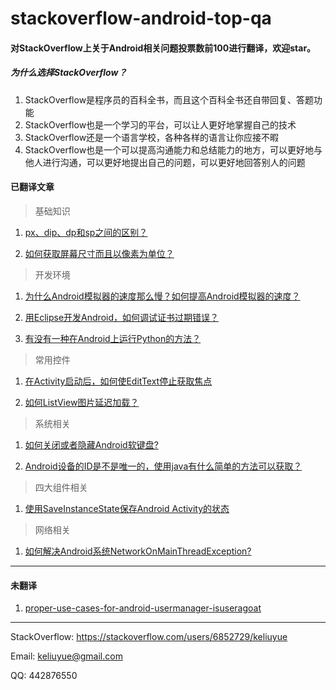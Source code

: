 # stackoverflow-android-top-qa


#### 对StackOverflow上关于Android相关问题投票数前100进行翻译，欢迎star。

##### 为什么选择StackOverflow？

1. StackOverflow是程序员的百科全书，而且这个百科全书还自带回复、答题功能
2. StackOverflow也是一个学习的平台，可以让人更好地掌握自己的技术
3. StackOverflow还是一个语言学校，各种各样的语言让你应接不暇
4. StackOverflow也是一个可以提高沟通能力和总结能力的地方，可以更好地与他人进行沟通，可以更好地提出自己的问题，可以更好地回答别人的问题

#### 已翻译文章
> 基础知识

1. [px、dip、dp和sp之间的区别？](https://github.com/keliuyue/stackoverflow-android-top-qa/blob/master/contents/%E5%9F%BA%E7%A1%80%E7%9F%A5%E8%AF%86/what-is-the-difference-between-px-dip-dp-and-sp.md)

2. [如何获取屏幕尺寸而且以像素为单位？](https://github.com/keliuyue/stackoverflow-android-top-qa/blob/master/contents/%E5%9F%BA%E7%A1%80%E7%9F%A5%E8%AF%86/get-screen-dimensions-in-pixels.md)

> 开发环境

1. [为什么Android模拟器的速度那么慢？如何提高Android模拟器的速度？](https://github.com/keliuyue/stackoverflow-android-top-qa/blob/master/contents/%E5%BC%80%E5%8F%91%E7%8E%AF%E5%A2%83/why-is-the-android-emulator-so-slow-how-can-we-speed-up-the-android-emulator.md)

2. [用Eclipse开发Android，如何调试证书过期错误？](https://github.com/keliuyue/stackoverflow-android-top-qa/blob/master/contents/%E5%BC%80%E5%8F%91%E7%8E%AF%E5%A2%83/debug-certificate-expired-error-in-eclipse-android-plugins.md)

3. [有没有一种在Android上运行Python的方法？](https://github.com/keliuyue/stackoverflow-android-top-qa/blob/master/contents/%E5%BC%80%E5%8F%91%E7%8E%AF%E5%A2%83/is-there-a-way-to-run-python-on-android.md)

> 常用控件

1. [在Activity启动后，如何使EditText停止获取焦点](https://github.com/keliuyue/stackoverflow-android-top-qa/blob/master/contents/%E5%B8%B8%E7%94%A8%E6%8E%A7%E4%BB%B6/stop-edittext-from-gaining-focus-at-activity-startup.md)

2. [如何ListView图片延迟加载？](https://github.com/keliuyue/stackoverflow-android-top-qa/blob/master/contents/%E5%B8%B8%E7%94%A8%E6%8E%A7%E4%BB%B6/lazy-load-of-images-in-listview.md)
> 系统相关

1. [如何关闭或者隐藏Android软键盘?](https://github.com/keliuyue/stackoverflow-android-top-qa/blob/master/contents/%E7%B3%BB%E7%BB%9F%E7%9B%B8%E5%85%B3/close-hide-the-android-soft-keyboard.md)

2. [Android设备的ID是不是唯一的，使用java有什么简单的方法可以获取？](https://github.com/keliuyue/stackoverflow-android-top-qa/blob/master/contents/%E7%B3%BB%E7%BB%9F%E7%9B%B8%E5%85%B3/is-there-a-unique-android-device-id.md)

>四大组件相关

1. [使用SaveInstanceState保存Android Activity的状态](https://github.com/keliuyue/stackoverflow-android-top-qa/blob/master/contents/%E5%9B%9B%E5%A4%A7%E7%BB%84%E4%BB%B6/saving-android-activity-state-using-save-instance-state.md)

>网络相关

1. [如何解决Android系统NetworkOnMainThreadException?](https://github.com/keliuyue/stackoverflow-android-top-qa/blob/master/contents/%E7%BD%91%E7%BB%9C%E8%AE%BF%E9%97%AE/how-do-i-fix-android-os-networkonmainthreadexception.md)

----
#### 未翻译
1. [proper-use-cases-for-android-usermanager-isuseragoat](https://stackoverflow.com/questions/13375357/proper-use-cases-for-android-usermanager-isuseragoat)

----

StackOverflow: https://stackoverflow.com/users/6852729/keliuyue

Email: keliuyue@gmail.com

QQ: 442876550
